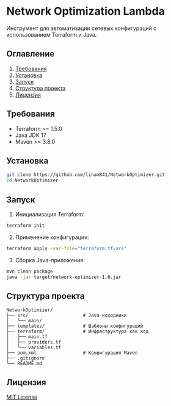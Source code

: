 # Network Optimization Lambda

Инструмент для автоматизации сетевых конфигураций с использованием Terraform и Java.

## Оглавление
1. [Требования](#требования)
2. [Установка](#установка)
3. [Запуск](#запуск)
4. [Структура проекта](#структура-проекта)
5. [Лицензия](#лицензия)

## Требования
- Terraform >= 1.5.0
- Java JDK 17
- Maven >= 3.8.0

## Установка
```bash
git clone https://github.com/linam841/NetworkOptimizer.git
cd NetworkOptimizer
```

## Запуск
1. Инициализация Terraform:
```bash
terraform init
```

2. Применение конфигурации:
```bash
terraform apply -var-file="terraform.tfvars"
```

3. Сборка Java-приложения:
```bash
mvn clean package
java -jar target/network-optimizer-1.0.jar
```

## Структура проекта
```
NetworkOptimizer/
├── src/                    # Java-исходники
│   └── main/
├── templates/              # Шаблоны конфигураций
├── terraform/              # Инфраструктура как код
│   ├── main.tf
│   ├── providers.tf
│   └── variables.tf
├── pom.xml                 # Конфигурация Maven
├── .gitignore
└── README.md
```

## Лицензия
[MIT License](LICENSE)
